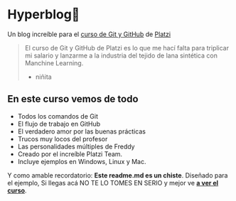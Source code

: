 # Hyperblog💚
Un blog incre&iacute;ble para el [curso de Git y GitHub](https://platzi.com/cursos/git-github/ "curso de Git y GitHub") de [Platzi](https://platzi.com/ "Platzi")
>El curso de Git y GitHub de Platzi es lo que me hac&iacute; falta para triplicar mi salario y lanzarme a la industria del tejido de lana sint&eacute;tica con Manchine Learning.
>- niñita

## En este curso vemos de todo
* Todos los comandos de Git
* El flujo de trabajo en GitHub
* El verdadero amor por las buenas pr&aacute;cticas
* Trucos muy locos del profesor
* Las personalidades m&uacute;ltiples de Freddy
* Creado por el incre&iacute;ble Platzi Team.
* Incluye ejemplos en Windows, Linux y Mac.

Y como amable recordatorio: **Este readme.md es un chiste**. Diseñado para el ejemplo, Si llegas ac&aacute; NO TE LO TOMES EN SERIO y mejor ve [**a ver el curso**](https://platzi.com/cursos/git-github/ "a ver el curso").